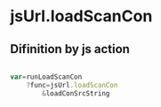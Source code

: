 # jsUrl.loadScanCon

## Difinition by js action

```js.js

var=runLoadScanCon
	?func=jsUrl.loadScanCon
		&loadConSrcString
```


